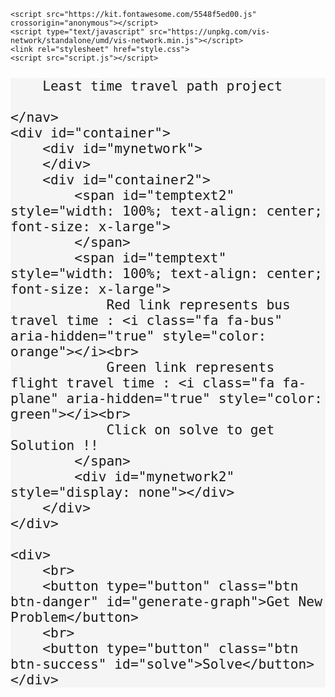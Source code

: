 <!DOCTYPE html>
<html lang="en">

<head>
    <meta charset="UTF-8">
    <meta name="viewport" content="width=device-width, initial-scale=1.0">
    <title>Document</title>
    <link rel="stylesheet" href="https://maxcdn.bootstrapcdn.com/bootstrap/4.0.0/css/bootstrap.min.css"
        integrity="sha384-Gn5384xqQ1aoWXA+058RXPxPg6fy4IWvTNh0E263XmFcJlSAwiGgFAW/dAiS6JXm" crossorigin="anonymous">

    <script src="https://kit.fontawesome.com/5548f5ed00.js" crossorigin="anonymous"></script>
    <script type="text/javascript" src="https://unpkg.com/vis-network/standalone/umd/vis-network.min.js"></script>
    <link rel="stylesheet" href="style.css">
    <script src="script.js"></script>
</head>

<body>
    <nav class="navbar navbar-light " style="font-size: 25px; font-family: sans-serif; background-color: whitesmoke;">

        
        Least time travel path project

    </nav>
    <div id="container">
        <div id="mynetwork">
        </div>
        <div id="container2">
            <span id="temptext2" style="width: 100%; text-align: center; font-size: x-large">
            </span>
            <span id="temptext" style="width: 100%; text-align: center; font-size: x-large">
                Red link represents bus travel time : <i class="fa fa-bus" aria-hidden="true" style="color: orange"></i><br>
                Green link represents flight travel time : <i class="fa fa-plane" aria-hidden="true" style="color: green"></i><br>
                Click on solve to get Solution !!
            </span>
            <div id="mynetwork2" style="display: none"></div>
        </div>
    </div>

    <div>
        <br>
        <button type="button" class="btn btn-danger" id="generate-graph">Get New Problem</button>
        <br>
        <button type="button" class="btn btn-success" id="solve">Solve</button>
    </div>
</body>

</html>

                
